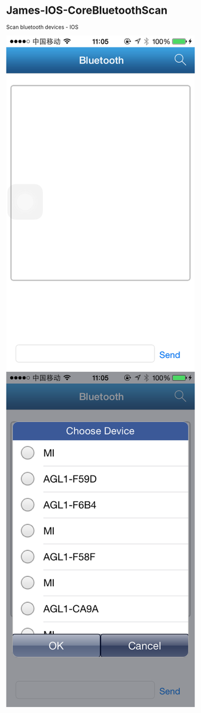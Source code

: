 # James-IOS-CoreBluetoothScan
Scan bluetooth devices - IOS

![](https://github.com/sfdux/screenshots/blob/master/IOS_corebluetooth_01.PNG)
![](https://github.com/sfdux/screenshots/blob/master/IOS_corebluetooth_02.PNG)
